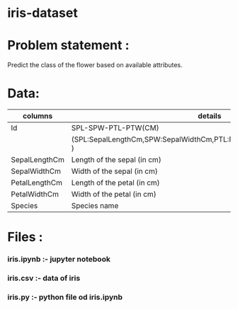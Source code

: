 # iris-dataset


# Problem statement : 

Predict the class of the flower based on available attributes.

# Data:

| __columns__       |  __details__
|---------------    |-------------------------------------------------------------------------|
|Id                 |  SPL-SPW-PTL-PTW(CM)                                                    |
|                   | (SPL:SepalLengthCm,SPW:SepalWidthCm,PTL:PetalLengthCm,PTW:PetalWidthCm )|
|SepalLengthCm      | Length of the sepal (in cm)                                             |
|SepalWidthCm       | Width of the sepal (in cm)                                              |
|PetalLengthCm      | Length of the petal (in cm)                                             |
|PetalWidthCm       | Width of the petal (in cm)                                              |
|Species            | Species name                                                            |






# Files :
### iris.ipynb :- jupyter notebook
### iris.csv   :- data of iris
### iris.py    :- python file od iris.ipynb
